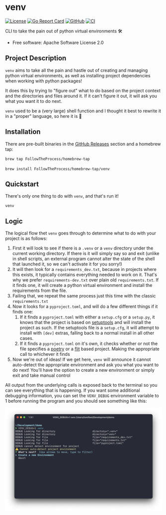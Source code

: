# venv

[![License](https://img.shields.io/github/license/FollowTheProcess/venv)](https://github.com/FollowTheProcess/venv)
[![Go Report Card](https://goreportcard.com/badge/github.com/FollowTheProcess/venv)](https://goreportcard.com/report/github.com/FollowTheProcess/venv)
[![GitHub](https://img.shields.io/github/v/release/FollowTheProcess/venv?logo=github&sort=semver)](https://github.com/FollowTheProcess/venv)
[![CI](https://github.com/FollowTheProcess/venv/workflows/CI/badge.svg)](https://github.com/FollowTheProcess/venv/actions?query=workflow%3ACI)

CLI to take the pain out of python virtual environments 🛠

* Free software: Apache Software License 2.0

## Project Description

`venv` aims to take all the pain and hastle out of creating and managing python virtual environments, as well
as installing project dependencies when working with python packages!

It does this by trying to "figure out" what to do based on the project context and the directories and files around it. If it
can't figure it out, it will ask you what you want it to do next.

`venv` used to be a (very large) shell function and I thought it best to rewrite it in a "proper" language, so here it is :tada:

## Installation

There are pre-built binaries in the [GitHub Releases] section and a homebrew tap:

```shell
brew tap FollowTheProcess/homebrew-tap

brew install FollowTheProcess/homebrew-tap/venv
```

## Quickstart

There's only one thing to do with `venv`, and that's run it!

```shell
venv
```

## Logic

The logical flow thet `venv` goes through to determine what to do with your project is as follows:

1. First it will look to see if there is a `.venv` or a `venv` directory under the current working directory. If there is it will simply say so and exit (unlike in shell scripts, an external program cannot alter the state of the shell that launched it, so we can't activate it for you sorry!)
2. It will then look for a `requirements_dev.txt`, because in projects where this exists, it typically contains everything needed to work on it. That's why we prefer `requirements-dev.txt` over plain old `requirements.txt`. If it finds one, it will create a python virtual environment and install the requirements from the file.
3. Failing that, we repeat the same process just this time with the classic `requirements.txt`
4. Now it looks for a `pyproject.toml`, and will do a few different things if it finds one:
   1. If it finds a `pyproject.toml` with either a `setup.cfg` or a `setup.py`, it knows that the project is based on [setuptools] and will install the project as such. If the setuptools file is a `setup.cfg`, it will attempt to install with `[dev]` extras, falling back to a normal install in all other cases.
   2. If it finds a `pyproject.toml` on it's own, it checks whether or not the file specifies a [poetry] or a [flit] based project. Making the appropriate call to whichever it finds
5. Now we're out of ideas! If we get here, `venv` will announce it cannot auto-detect the appropriate environment and ask you what you want to do next! You'll have the option to create a new environment or simply exit and take manual control

All output from the underlying calls is exposed back to the terminal so you can see everything that is happening. If you want some additional debugging information, you can set the `VENV_DEBUG` environment variable to 1 before running the program and you should see something like this:

![debug demo](https://github.com/FollowTheProcess/venv/raw/main/docs/debug_demo.png)

[GitHub Releases]: https://github.com/FollowTheProcess/venv/releases
[poetry]: https://python-poetry.org
[flit]: https://flit.readthedocs.io/en/latest/
[setuptools]: https://setuptools.pypa.io/en/latest/
